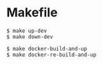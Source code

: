 # Makefile
```
$ make up-dev
$ make down-dev

$ make docker-build-and-up
$ make docker-re-build-and-up
```
